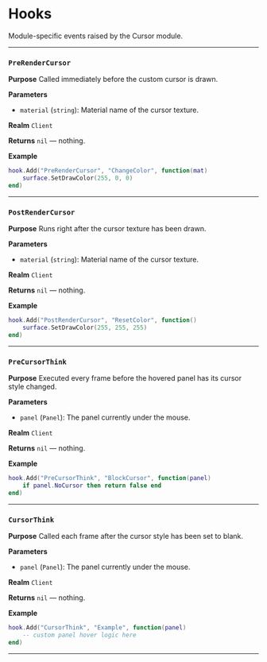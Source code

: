 # Hooks
Module-specific events raised by the Cursor module.

---
### `PreRenderCursor`

**Purpose**
Called immediately before the custom cursor is drawn.

**Parameters**

* `material` (`string`): Material name of the cursor texture.

**Realm**
`Client`

**Returns**
`nil` — nothing.

**Example**

```lua
hook.Add("PreRenderCursor", "ChangeColor", function(mat)
    surface.SetDrawColor(255, 0, 0)
end)
```

---

### `PostRenderCursor`

**Purpose**
Runs right after the cursor texture has been drawn.

**Parameters**

* `material` (`string`): Material name of the cursor texture.

**Realm**
`Client`

**Returns**
`nil` — nothing.

**Example**

```lua
hook.Add("PostRenderCursor", "ResetColor", function()
    surface.SetDrawColor(255, 255, 255)
end)
```

---

### `PreCursorThink`

**Purpose**
Executed every frame before the hovered panel has its cursor style changed.

**Parameters**

* `panel` (`Panel`): The panel currently under the mouse.

**Realm**
`Client`

**Returns**
`nil` — nothing.

**Example**

```lua
hook.Add("PreCursorThink", "BlockCursor", function(panel)
    if panel.NoCursor then return false end
end)
```

---

### `CursorThink`

**Purpose**
Called each frame after the cursor style has been set to blank.

**Parameters**

* `panel` (`Panel`): The panel currently under the mouse.

**Realm**
`Client`

**Returns**
`nil` — nothing.

**Example**

```lua
hook.Add("CursorThink", "Example", function(panel)
    -- custom panel hover logic here
end)
```
---
